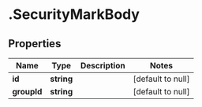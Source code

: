 # .SecurityMarkBody

## Properties
Name | Type | Description | Notes
------------ | ------------- | ------------- | -------------
**id** | **string** |  | [default to null]
**groupId** | **string** |  | [default to null]


